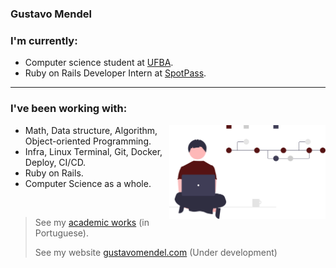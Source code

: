 ### Gustavo Mendel

<h3 align="left">I'm currently:</h3>

* Computer science student at [UFBA](https://bcc.ufba.br).
* Ruby on Rails Developer Intern at [SpotPass](http://www.spotpass.com.br/).

---

<h3 align="left">I've been working with:</h3>
<img src="img.svg" width="250" align="right">

- Math, Data structure, Algorithm, Object-oriented Programming.
- Infra, Linux Terminal, Git, Docker, Deploy, CI/CD.
- Ruby on Rails.
- Computer Science as a whole.

<br>

> See my [academic works](https://github.com/mende1/projetos-da-faculdade) (in Portuguese).
> 
> See my website [gustavomendel.com](https://gustavomendel.com) (Under development)
